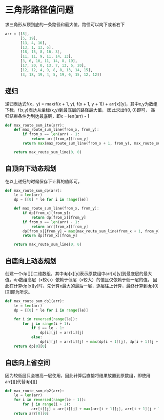 # 三角形路径值问题
求三角形从顶到底的一条路径和最大值，路径可以向下或者右下
```python
arr = [[8],
       [5, 19],
       [13, 4, 16],
       [13, 1, 13, 6],
       [18, 15, 8, 16, 3],
       [11, 11, 9, 11, 14, 13],
       [3, 6, 10, 11, 14, 8, 19],
       [17, 20, 0, 13, 7, 13, 5, 20],
       [12, 12, 4, 9, 8, 8, 13, 14, 15],
       [3, 18, 19, 4, 5, 19, 0, 15, 12, 12]]
```
## 递归
递归表达式f(x，y) = max(f(x + 1, y), f(x + 1, y + 1)) + arr[x][y]，其中x,y为数组下标，f(x,y)表达从坐标(x,y)到最底层的路径最大值，
因此求出f(0, 0)即可， 递归结束条件为到达最底层，即x = len(arr) - 1 
```python
def max_route_sum_ite(arr):
    def max_route_sum_line(from_x, from_y):
        if from_x == len(arr) - 1:
            return arr[from_x][from_y]
        return max(max_route_sum_line(from_x + 1, from_y), max_route_sum_line(from_x + 1, from_y + 1)) + arr[from_x][from_y]

    return max_route_sum_line(0, 0)
```

## 自顶向下动态规划
在以上递归的时候保存下计算的值即可。
```python
def max_route_sum_dp(arr):
    le = len(arr)
    dp = [[0] * le for i in range(le)]

    def max_route_sum_line(from_x, from_y):
        if dp[from_x][from_y]:
            return dp[from_x][from_y]
        if from_x == len(arr) - 1:
            return arr[from_x][from_y]
        dp[from_x][from_y] = max(max_route_sum_line(from_x + 1, from_y), max_route_sum_line(from_x + 1, from_y + 1)) + arr[from_x][from_y]
        return dp[from_x][from_y]

    return max_route_sum_line(0, 0)
```

## 自底向上动态规划
创建一个dp[][]二维数组，其中dp[x][y]表示原数组中arr[x][y]到最底层的最大值。dp数组高层（x较小）依赖于低层（x较大）的值且仅依赖于低一层的值。
因此在计算dp[x][y]时，先计算x最大的最后一层，逐层往上计算，最终计算到dp[0][0]即为所求。
```python
def max_route_sum_dp1(arr):
    le = len(arr)
    dp = [[0] * le for i in range(le)]

    for i in reversed(range(le)):
        for j in range(i + 1):
            if i == le - 1:
                dp[i][j] = arr[i][j]
            else:
                dp[i][j] = arr[i][j] + max(dp[i + 1][j], dp[i + 1][j + 1])
    return dp[0][0]
```
## 自底向上省空间
因为较低层只会被高一层使用，因此计算后直接将结果放置到原数组，即使用arr[][]代替dp[][]
```python
def max_route_sum_dp2(arr):
    le = len(arr)
    for i in reversed(range(le - 1)):
        for j in range(i + 1):
            arr[i][j] = arr[i][j] + max(arr[i + 1][j], arr[i + 1][j + 1])
    return arr[0][0]
```
